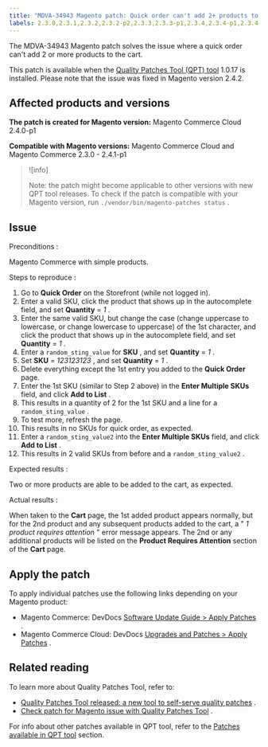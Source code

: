 ```yaml
---
title: "MDVA-34943 Magento patch: Quick order can't add 2+ products to cart"
labels: 2.3.0,2.3.1,2.3.2,2.3.2-p2,2.3.3,2.3.3-p1,2.3.4,2.3.4-p1,2.3.4-p2,2.3.5,2.3.5-p1,2.3.5-p2,2.3.6,2.3.6-p1,2.4.0,2.4.0-p1,2.4.1,2.4.1-p1,QPT 1.0.17,QPT patches,Magento Commerce,Magento Commerce Cloud,Quality Patches Tool,SKU,cart,products,quick order
---
```


The MDVA-34943 Magento patch solves the issue where a quick order can't add 2 or more products to the cart.

This patch is available when the [Quality Patches Tool (QPT) tool](https://devdocs.magento.com/guides/v2.4/comp-mgr/patching.html#mqp) 1.0.17 is installed. Please note that the issue was fixed in Magento version 2.4.2.

## Affected products and versions

 **The patch is created for Magento version:** Magento Commerce Cloud 2.4.0-p1

 **Compatible with Magento versions:** Magento Commerce Cloud and Magento Commerce 2.3.0 - 2.4.1-p1

>![info]
>
>Note: the patch might become applicable to other versions with new QPT tool releases. To check if the patch is compatible with your Magento version, run `./vendor/bin/magento-patches status` .

## Issue

 <span class="wysiwyg-underline">Preconditions</span> :

Magento Commerce with simple products.

 <span class="wysiwyg-underline">Steps to reproduce</span> :

1. Go to **Quick Order** on the Storefront (while not logged in).
1. Enter a valid SKU, click the product that shows up in the autocomplete field, and set **Quantity** = *1* .
1. Enter the same valid SKU, but change the case (change uppercase to lowercase, or change lowercase to uppercase) of the 1st character, and click the product that shows up in the autocomplete field, and set **Quantity** = *1* .
1. Enter a `random_sting_value` for **SKU** , and set **Quantity** = *1* .
1. Set **SKU** = *123123123* , and set **Quantity** = *1* .
1. Delete everything except the 1st entry you added to the **Quick Order** page.
1. Enter the 1st SKU (similar to Step 2 above) in the **Enter Multiple SKUs** field, and click **Add to List** .
1. This results in a quantity of 2 for the 1st SKU and a line for a `random_sting_value` .
1. To test more, refresh the page.
1. This results in no SKUs for quick order, as expected.
1. Enter a `random_sting_value2` into the **Enter Multiple SKUs** field, and click **Add to List** .
1. This results in 2 valid SKUs from before and a `random_sting_value2` .

 <span class="wysiwyg-underline">Expected results</span> :

Two or more products are able to be added to the cart, as expected.

 <span class="wysiwyg-underline">Actual results</span> :

When taken to the **Cart** page, the 1st added product appears normally, but for the 2nd product and any subsequent products added to the cart, a " *1 product requires attention* " error message appears. The 2nd or any additional products will be listed on the **Product Requires Attention** section of the **Cart** page.

## Apply the patch

To apply individual patches use the following links depending on your Magento product:

* Magento Commerce: DevDocs [Software Update Guide > Apply Patches](https://devdocs.magento.com/guides/v2.4/comp-mgr/patching.html) .
* Magento Commerce Cloud: DevDocs [Upgrades and Patches > Apply Patches](https://devdocs.magento.com/cloud/project/project-patch.html) .

## Related reading

To learn more about Quality Patches Tool, refer to:

* [Quality Patches Tool released: a new tool to self-serve quality patches](https://support.magento.com/hc/en-us/articles/360047139492) .
* [Check patch for Magento issue with Quality Patches Tool](https://support.magento.com/hc/en-us/articles/360047125252) .

For info about other patches available in QPT tool, refer to the [Patches available in QPT tool](https://support.magento.com/hc/en-us/sections/360010506631-Patches-available-in-QPT-tool-) section.